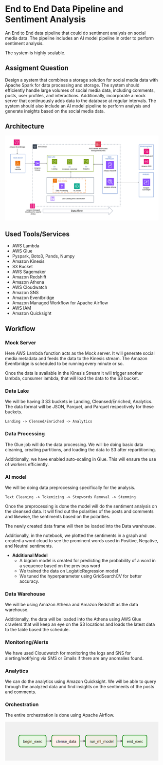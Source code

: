 # End to End Data Pipeline and Sentiment Analysis

An End to End data pipeline that could do sentiment analysis on social media data. The pipeline includes an AI model pipeline in order to perform sentiment analysis.

The system is highly scalable.

## Assigment Question

Design a system that combines a storage solution for social media data with Apache Spark for data processing and storage. The system should efficiently handle large volumes of social media data, including comments, posts, user profiles, and interactions. Additionally, incorporate a mock server that continuously adds data to the database at regular intervals. The system should also include an AI model pipeline to perform analysis and generate insights based on the social media data.

## Architecture
![Architecture](assets/architecture.png)

## Used Tools/Services

- AWS Lambda
- AWS Glue
- Pyspark, Boto3, Pands, Numpy
- Amazon Kinesis
- S3 Bucket
- AWS Sagemaker
- Amazon Redshift
- Amazon Athena
- AWS Cloudwatch
- Amazon SNS
- Amazon Eventbridge
- Amazon Managed Workflow for Apache Airflow
- AWS IAM
- Amazon Quicksight

## Workflow

### **Mock Server**
Here AWS Lambda function acts as the Mock server. It will generate social media metadata and feeds the data to the Kinesis stream. The Amazon Eventbridge is scheduled to be running every minute or so.

Once the data is available in the Kinesis Stream it will trigger another lambda, consumer lambda, that will load the data to the S3 bucket.

### **Data Lake**
We will be having 3 S3 buckets ie Landing, Cleansed/Enriched, Analytics. The data format will be JSON, Parquet, and Parquet respectively for these buckets.


    Landing -> Clensed/Enriched -> Analytics



### **Data Processing**
The Glue job will do the data processing. We will be doing basic data cleaning, creating partitions, and loading the data to S3 after repartitioning.

Additionally, we have enabled auto-scaling in Glue. This will ensure the use of workers efficiently.

### **AI model**
We will be doing data preprocessing specifically for the analysis.

    Text Cleaning -> Tokenizing -> Stopwords Removal -> Stemming  

Once the preprocessing is done the model will do the sentiment analysis on the cleansed data. It will find out the polarities of the posts and comments and likewise, the sentiments based on the polarities.

The newly created data frame will then be loaded into the Data warehouse.

Additionally, in the notebook, we plotted the sentiments in a graph and created a word cloud to see the prominent words used in Positive, Negative, and Neutral sentiments.

- **Additional Model**
    - A bigram model is created for predicting the probability of a word in a sequence based on the previous word
    - We trained the data on LogisticRegression model
    - We tuned the hyperparameter using GridSearchCV for better accuracy. 

### **Data Warehouse**
We will be using Amazon Athena and Amazon Redshift as the data warehouse. 

Additionally, the data will be loaded into the Athena using AWS Glue crawlers that will keep an eye on the S3 locations and loads the latest data to the table based the schedule.  

### **Monitoring/Alerts**
We have used Cloudwatch for monitoring the logs and SNS for alerting/notifying via SMS or Emails if there are any anomalies found.

### **Analytics**
We can do the analytics using Amazon Quicksight. We will be able to query through the analyzed data and find insights on the sentiments of the posts and comments. 

### **Orchestration**

The entire orchestration is done using Apache Airflow.

![Pipeline](assets/pipeline.png)